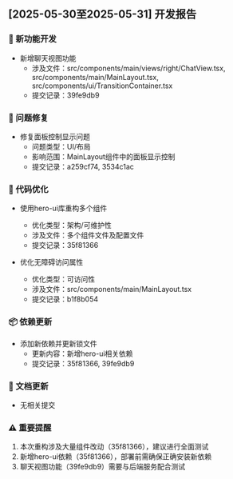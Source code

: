 ## [2025-05-30至2025-05-31] 开发报告

### 🚀 新功能开发
- 新增聊天视图功能
  - 涉及文件：src/components/main/views/right/ChatView.tsx, src/components/main/MainLayout.tsx, src/components/ui/TransitionContainer.tsx
  - 提交记录：39fe9db9

### 🐛 问题修复
- 修复面板控制显示问题
  - 问题类型：UI/布局
  - 影响范围：MainLayout组件中的面板显示控制
  - 提交记录：a259cf74, 3534c1ac

### 🔧 代码优化
- 使用hero-ui库重构多个组件
  - 优化类型：架构/可维护性
  - 涉及文件：多个组件文件及配置文件
  - 提交记录：35f81366

- 优化无障碍访问属性
  - 优化类型：可访问性
  - 涉及文件：src/components/main/MainLayout.tsx
  - 提交记录：b1f8b054

### 📦 依赖更新
- 添加新依赖并更新锁文件
  - 更新内容：新增hero-ui相关依赖
  - 提交记录：35f81366, 39fe9db9

### 📝 文档更新
- 无相关提交

### ⚠️ 重要提醒
1. 本次重构涉及大量组件改动（35f81366），建议进行全面测试
2. 新增hero-ui依赖（35f81366），部署前需确保正确安装新依赖
3. 聊天视图功能（39fe9db9）需要与后端服务配合测试